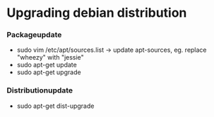 # Upgrading debian distribution

### Packageupdate
  - sudo vim /etc/apt/sources.list -> update apt-sources, eg. replace "wheezy" with "jessie"
  - sudo apt-get update 
  - sudo apt-get upgrade
  
### Distributionupdate
  - sudo apt-get dist-upgrade 
